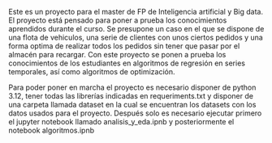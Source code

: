 Este es un proyecto para el master de FP de Inteligencia artificial y Big data. 
El proyecto está pensado para poner a prueba los conocimientos aprendidos durante el curso. 
Se presupone un caso en el que se dispone de una flota de vehiculos, una serie de clientes con unos ciertos pedidos y una forma optima de realizar todos los pedidos sin tener que pasar por el almacén para recargar. Con este proyecto se ponen a prueba los
conocimientos de los estudiantes en algoritmos de regresión en series temporales, así como algoritmos de optimización. 

Para poder poner en marcha el proyecto es necesario disponer de python 3.12, tener todas las librerías indicadas en requeriments.txt y disponer de una carpeta llamada dataset en la cual se encuentran los datasets con los datos usados para el proyecto.
Después solo es necesario ejecutar primero el jupyter notebook llamado analisis_y_eda.ipnb y posteriormente el notebook algoritmos.ipnb
